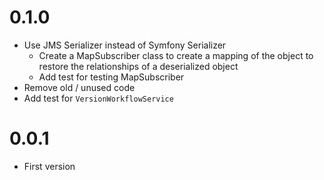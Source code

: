 # 0.1.0

* Use JMS Serializer instead of Symfony Serializer
    * Create a MapSubscriber class to create a mapping of the object to 
      restore the relationships of a deserialized object
    * Add test for testing MapSubscriber
* Remove old / unused code
* Add test for ``VersionWorkflowService``

# 0.0.1 

* First version